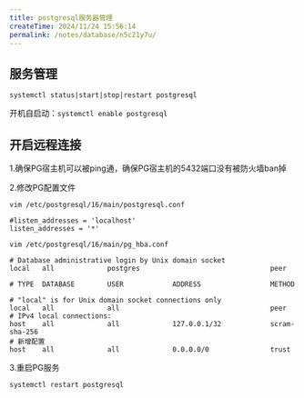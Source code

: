 ```yaml
---
title: postgresql服务器管理
createTime: 2024/11/24 15:56:14
permalink: /notes/database/n5c21y7u/
---
```

## 服务管理

`systemctl status|start|stop|restart postgresql`

开机自启动：`systemctl enable postgresql`

## 开启远程连接

1.确保PG宿主机可以被ping通，确保PG宿主机的5432端口没有被防火墙ban掉

2.修改PG配置文件

`vim /etc/postgresql/16/main/postgresql.conf`

```
#listen_addresses = 'localhost'
listen_addresses = '*'
```

`vim /etc/postgresql/16/main/pg_hba.conf`

```
# Database administrative login by Unix domain socket
local   all             postgres                                peer

# TYPE  DATABASE        USER            ADDRESS                 METHOD

# "local" is for Unix domain socket connections only
local   all             all                                     peer
# IPv4 local connections:
host    all             all             127.0.0.1/32            scram-sha-256
# 新增配置
host    all             all             0.0.0.0/0               trust
```

3.重启PG服务

`systemctl restart postgresql`

